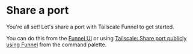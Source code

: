 # Share a port

You're all set! Let's share a port with Tailscale Funnel to get started.

You can do this from the [Funnel UI](command:tailscale-serve-view.focus) or using [Tailscale: Share port publicly using Funnel](command:tailscale.sharePortOverTunnel) from the command palette.
